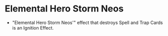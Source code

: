 # Elemental Hero Storm Neos

*   "Elemental Hero Storm Neos'" effect that destroys Spell and Trap Cards is an Ignition Effect.
